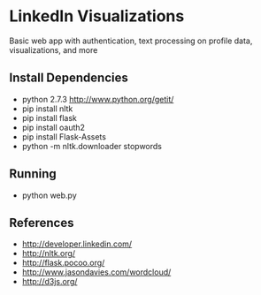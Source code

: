 LinkedIn Visualizations
=======================
Basic web app with authentication, text processing on profile data, visualizations, and more

Install Dependencies
--------------------
* python 2.7.3 http://www.python.org/getit/
* pip install nltk
* pip install flask
* pip install oauth2
* pip install Flask-Assets
* python -m nltk.downloader stopwords

Running
-------
* python web.py

References
----------
* http://developer.linkedin.com/
* http://nltk.org/
* http://flask.pocoo.org/
* http://www.jasondavies.com/wordcloud/
* http://d3js.org/
